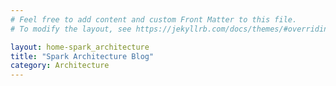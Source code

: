 ```yaml
---
# Feel free to add content and custom Front Matter to this file.
# To modify the layout, see https://jekyllrb.com/docs/themes/#overriding-theme-defaults

layout: home-spark_architecture
title: "Spark Architecture Blog"
category: Architecture
---
```

